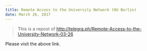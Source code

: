 ```yaml
---
title: Remote Access to the University Network (HU Berlin)
date: March 26, 2017
---
```


> This is a repost of <http://telegra.ph/Remote-Access-to-the-University-Network-03-26>
>

<!--more-->

Please visit the above link. 